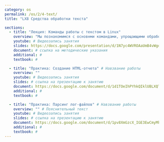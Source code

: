 ```yaml
---
category: os
permalink: /os/2/4-text/
title: "LX8 Средства обработки текста"

sections:
  - title: "Лекция: Команды работы с текстом в Linux"
    overview: "Мы познакомимся с основнми командами, упрощающими обработку текстовой информации - grep, sort, uniq, head, tail, cut,  wc. Такж екратко рассмотрим два довольно мощных инструмента - текстовые процессоры sed и awk."
    youtube: # Видеозапись занятия
    slides: https://docs.google.com/presentation/d/1N7yc4WVROAaUmB4vWgd21KIi9WRu7MIkn-zkvRTNbYI/edit?usp=sharing # ссылка на презентацию к занятию
    document: # ссылка на методические указания
    additional: # 
    textbook: # 

  - title: "Практика: Создание HTML-отчета" # Навзвание работы
    overview: ""
    youtube: # Видеозапись занятия
    slides: # ссылка на презентацию к занятию
    document: https://docs.google.com/document/d/1d1TOeIhPYhkQIklUBLXQToLK4ckctkPmgrNGMQa1paE/edit?usp=sharing # ссылка на методические указания
    additional: # 
    textbook: # 

  - title: "Практика: Парсинг лог-файлов" # Навзвание работы
    overview: "" # Пояснительный текст
    youtube: # Видеозапись занятия
    slides: # ссылка на презентацию к занятию
    document: https://docs.google.com/document/d/1pv8XmGzcX_IGE3EwCmyMkMFsax7cpjbxv-NX6M1Wy6E/edit?usp=sharing # ссылка на методические указания
    additional: # 
    textbook: # 
---
```


